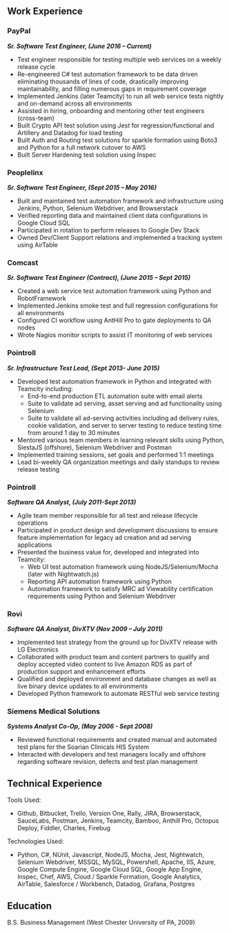 ## **Work Experience**

### **PayPal**

**_Sr. Software Test Engineer, (June 2016 – Current)_**

- Test engineer responsible for testing multiple web services on a weekly release cycle
- Re-engineered C# test automation framework to be data driven eliminating thousands of lines of code, drastically improving maintainability, and filling numerous gaps in requirement coverage
- Implemented Jenkins (later Teamcity) to run all web service tests nightly and on-demand across all environments
- Assisted in hiring, onboarding and mentoring other test engineers (cross-team)
- Built Crypto API test solution using Jest for regression/functional and Artillery and Datadog for load testing
- Built Auth and Routing test solutions for sparkle formation using Boto3 and Python for a full network cutover to AWS
- Built Server Hardening test solution using Inspec

### **Peoplelinx**

**_Sr. Software Test Engineer, (Sept 2015 – May 2016)_**

- Built and maintained test automation framework and infrastructure using Jenkins, Python, Selenium Webdriver, and Browserstack
- Verified reporting data and maintained client data configurations in Google Cloud SQL
- Participated in rotation to perform releases to Google Dev Stack
- Owned Dev/Client Support relations and implemented a tracking system using AirTable

### **Comcast**

**_Sr. Software Test Engineer (Contract), (June 2015 – Sept 2015)_**

- Created a web service test automation framework using Python and RobotFramework
- Implemented Jenkins smoke test and full regression configurations for all environments
- Configured CI workflow using AntHill Pro to gate deployments to QA nodes
- Wrote Nagios monitor scripts to assist IT monitoring of web services

### **Pointroll**

**_Sr. Infrastructure Test Lead, (Sept 2013- June 2015)_**

- Developed test automation framework in Python and integrated with Teamcity including:
  - End-to-end production ETL automation suite with email alerts
  - Suite to validate ad serving, asset serving and ad functionality using Selenium
  - Suite to validate all ad-serving activities including ad delivery rules, cookie validation, and server to server testing to reduce testing time from around 1 day to 30 minutes
- Mentored various team members in learning relevant skills using Python, SiestaJS (offshore), Selenium Webdriver and Postman
- Implemented training sessions, set goals and performed 1:1 meetings
- Lead bi-weekly QA organization meetings and daily standups to review release testing

### **Pointroll**

**_Software QA Analyst, (July 2011-Sept 2013)_**

- Agile team member responsible for all test and release lifecycle operations
- Participated in product design and development discussions to ensure feature implementation for legacy ad creation and ad serving applications
- Presented the business value for, developed and integrated into Teamcity:
  - Web UI test automation framework using NodeJS/Selenium/Mocha (later with Nightwatch.js)
  - Reporting API automation framework using Python
  - Automation framework to satisfy MRC ad Viewability certification requirements using Python and Selenium Webdriver

### **Rovi**

**_Software QA Analyst, DivXTV (Nov 2009 – July 2011)_**

- Implemented test strategy from the ground up for DivXTV release with LG Electronics
- Collaborated with product team and content partners to qualify and deploy accepted video content to live Amazon RDS as part of production support and enhancement efforts
- Qualified and deployed environment and database changes as well as live binary device updates to all environments
- Developed Python framework to automate RESTful web service testing

### **Siemens Medical Solutions**

**_Systems Analyst Co-Op, (May 2006 - Sept 2008)_**

- Reviewed functional requirements and created manual and automated test plans for the Soarian Clinicals HIS System
- Interacted with developers and test managers locally and offshore regarding software revision, defects and test plan management

## **Technical Experience**

Tools Used:

- Github, Bitbucket, Trello, Version One, Rally, JIRA, Browserstack, SauceLabs, Postman, Jenkins, Teamcity, Bamboo, Anthill Pro, Octopus Deploy, Fiddler, Charles, Firebug

Technologies Used:

- Python, C#, NUnit, Javascript, NodeJS, Mocha, Jest, Nightwatch, Selenium Webdriver, MSSQL, MySQL, Powershell, Apache, IIS, Azure, Google Compute Engine, Google Cloud SQL, Google App Engine, Inspec, Chef, AWS, Cloud / Sparkle Formation, Google Analytics, AirTable, Salesforce / Workbench, Datadog, Grafana, Postgres

## **Education**

B.S. Business Management (West Chester University of PA, 2009)
